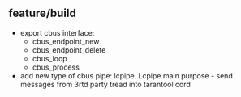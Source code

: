 ## feature/build

* export cbus interface:
    * cbus_endpoint_new
    * cbus_endpoint_delete
    * cbus_loop
    * cbus_process
* add new type of cbus pipe: lcpipe. Lcpipe main purpose - send messages from 3rtd party tread into tarantool cord
